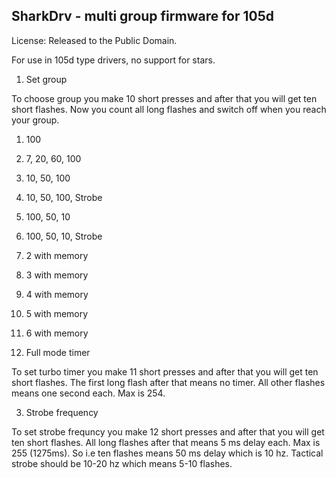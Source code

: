 SharkDrv - multi group firmware for 105d
-----------------------------------------------

License: Released to the Public Domain.

For use in 105d type drivers, no support for stars.

1. Set group

 To choose group you make 10 short presses and after that you will get ten short flashes.
Now you count all long flashes and switch off when you reach your group.

 1. 100
 2. 7, 20, 60, 100
 3. 10, 50, 100
 4. 10, 50, 100, Strobe
 5. 100, 50, 10
 6. 100, 50, 10, Strobe
 7. 2 with memory
 8. 3 with memory
 9. 4 with memory
 10. 5 with memory
 11. 6 with memory

2. Full mode timer

 To set turbo timer you make 11 short presses and after that you will get ten short flashes.
The first long flash after that means no timer. All other flashes means one second each. Max is 254.

3. Strobe frequency

 To set strobe frequncy you make 12 short presses and after that you will get ten short flashes.
All long flashes after that means 5 ms delay each. Max is 255 (1275ms).
So i.e ten flashes means 50 ms delay which is 10 hz.
Tactical strobe should be 10-20 hz which means 5-10 flashes.

